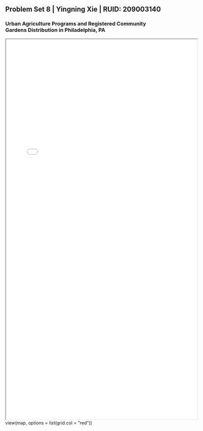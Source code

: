 ## Problem Set 8 | Yingning Xie | RUID: 209003140
### Urban Agriculture Programs and Registered Community Gardens Distribution in Philadelphia, PA

<iframe src="philly_UA_gardens_dark.html" height="1200" width="120%"></iframe>
view(map, options = list(grid.col = "red"))
